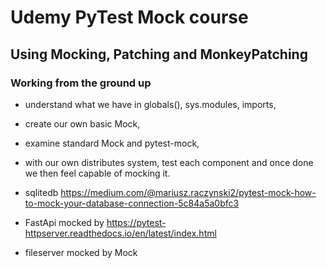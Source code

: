 # Udemy PyTest Mock course

## Using Mocking, Patching and MonkeyPatching

### Working from the ground up

- understand what we have in globals(), sys.modules, imports,
- create our own basic Mock,
- examine standard Mock and pytest-mock,
- with our own distributes system, test each component and once done we then feel capable of mocking it.

- sqlitedb https://medium.com/@mariusz.raczynski2/pytest-mock-how-to-mock-your-database-connection-5c84a5a0bfc3
- FastApi mocked by https://pytest-httpserver.readthedocs.io/en/latest/index.html
- fileserver mocked by Mock
